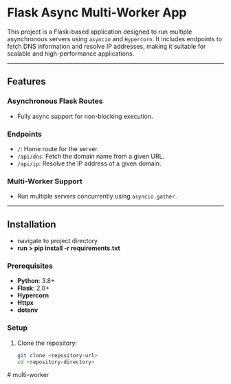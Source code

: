 # Flask Async Multi-Worker App

This project is a Flask-based application designed to run multiple asynchronous servers using `asyncio` and `Hypercorn`. It includes endpoints to fetch DNS information and resolve IP addresses, making it suitable for scalable and high-performance applications.

---

## Features

### Asynchronous Flask Routes
- Fully async support for non-blocking execution.

### Endpoints
- `/`: Home route for the server.
- `/api/dns`: Fetch the domain name from a given URL.
- `/api/ip`: Resolve the IP address of a given domain.

### Multi-Worker Support
- Run multiple servers concurrently using `asyncio.gather`.

---

## Installation
- navigate to project directory
- **run > pip install -r requirements.txt**
### Prerequisites
- **Python**: 3.8+
- **Flask**: 2.0+
- **Hypercorn**
- **Httpx**
- **dotenv**

### Setup

1. Clone the repository:
   ```bash
   git clone <repository-url>
   cd <repository-directory>
#   m u l t i - w o r k e r  
 